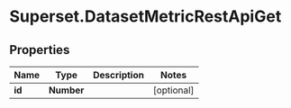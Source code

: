 # Superset.DatasetMetricRestApiGet

## Properties
Name | Type | Description | Notes
------------ | ------------- | ------------- | -------------
**id** | **Number** |  | [optional] 
